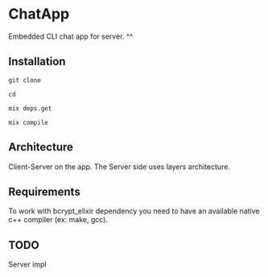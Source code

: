 # ChatApp
Embedded CLI chat app for server. ^^

## Installation
`git clone`

`cd`

`mix deps.get`

`mix compile` 

## Architecture
Client-Server on the app.
The Server side uses layers architecture.
## Requirements

To work with bcrypt_elixir dependency you need to have an available native c++ compiler (ex: make, gcc).

## TODO
Server impl
